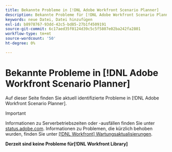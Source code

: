 ```yaml
---
title: Bekannte Probleme in [!DNL Adobe Workfront Scenario Planner]
description: Bekannte Probleme für [!DNL Adobe Workfront Scenario Planner]
keywords: neue Datei, Datei hinzufügen
exl-id: b8978767-93dd-42c5-bd85-27b1f4509191
source-git-commit: 6c17aed35f0124d39c5c5f5807e02ba242fa2801
workflow-type: tm+mt
source-wordcount: '50'
ht-degree: 0%

---
```


# Bekannte Probleme in [!DNL Adobe Workfront Scenario Planner]

Auf dieser Seite finden Sie aktuell identifizierte Probleme in [!DNL Adobe Workfront Scenario Planner].

>[!IMPORTANT]
>
>Informationen zu Serverbetriebszeiten oder -ausfällen finden Sie unter [status.adobe.com](https://status.adobe.com). Informationen zu Problemen, die kürzlich behoben wurden, finden Sie unter [[!DNL Workfront] Wartungsaktualisierungen](../maintenance/current-updates.md).

**Derzeit sind keine Probleme für[!DNL Workfront Library]**
<!--


-->
